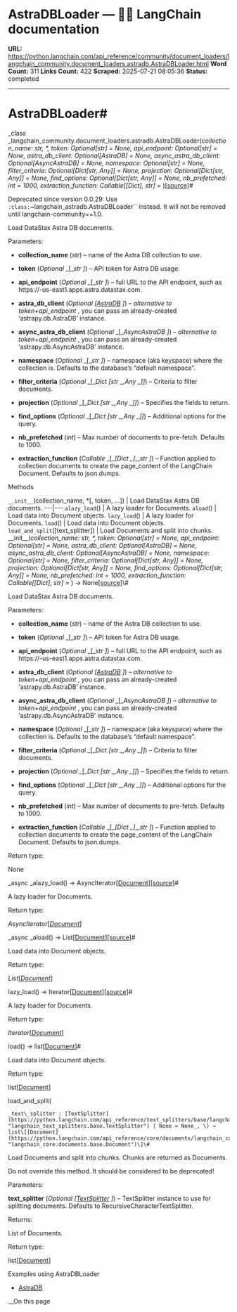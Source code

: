 # AstraDBLoader — 🦜🔗 LangChain  documentation

**URL:** https://python.langchain.com/api_reference/community/document_loaders/langchain_community.document_loaders.astradb.AstraDBLoader.html
**Word Count:** 311
**Links Count:** 422
**Scraped:** 2025-07-21 08:05:36
**Status:** completed

---

# AstraDBLoader\#

_class _langchain\_community.document\_loaders.astradb.AstraDBLoader\(_collection\_name: str, \*, token: Optional\[str\] = None, api\_endpoint: Optional\[str\] = None, astra\_db\_client: Optional\[AstraDB\] = None, async\_astra\_db\_client: Optional\[AsyncAstraDB\] = None, namespace: Optional\[str\] = None, filter\_criteria: Optional\[Dict\[str, Any\]\] = None, projection: Optional\[Dict\[str, Any\]\] = None, find\_options: Optional\[Dict\[str, Any\]\] = None, nb\_prefetched: int = 1000, extraction\_function: Callable\[\[Dict\], str\] = <function dumps>_\)[\[source\]](https://python.langchain.com/api_reference/_modules/langchain_community/document_loaders/astradb.html#AstraDBLoader)\#     

Deprecated since version 0.0.29: Use `:class:`~langchain_astradb.AstraDBLoader`` instead. It will not be removed until langchain-community==1.0.

Load DataStax Astra DB documents.

Parameters:     

  * **collection\_name** \(_str_\) – name of the Astra DB collection to use.

  * **token** \(_Optional_ _\[__str_ _\]_\) – API token for Astra DB usage.

  * **api\_endpoint** \(_Optional_ _\[__str_ _\]_\) – full URL to the API endpoint, such as https://<DB-ID>-us-east1.apps.astra.datastax.com.

  * **astra\_db\_client** \(_Optional_ _\[_[_AstraDB_](https://python.langchain.com/api_reference/community/vectorstores/langchain_community.vectorstores.astradb.AstraDB.html#langchain_community.vectorstores.astradb.AstraDB "langchain_community.vectorstores.astradb.AstraDB") _\]_\) – _alternative to token+api\_endpoint_ , you can pass an already-created ‘astrapy.db.AstraDB’ instance.

  * **async\_astra\_db\_client** \(_Optional_ _\[__AsyncAstraDB_ _\]_\) – _alternative to token+api\_endpoint_ , you can pass an already-created ‘astrapy.db.AsyncAstraDB’ instance.

  * **namespace** \(_Optional_ _\[__str_ _\]_\) – namespace \(aka keyspace\) where the collection is. Defaults to the database’s “default namespace”.

  * **filter\_criteria** \(_Optional_ _\[__Dict_ _\[__str_ _,__Any_ _\]__\]_\) – Criteria to filter documents.

  * **projection** \(_Optional_ _\[__Dict_ _\[__str_ _,__Any_ _\]__\]_\) – Specifies the fields to return.

  * **find\_options** \(_Optional_ _\[__Dict_ _\[__str_ _,__Any_ _\]__\]_\) – Additional options for the query.

  * **nb\_prefetched** \(_int_\) – Max number of documents to pre-fetch. Defaults to 1000.

  * **extraction\_function** \(_Callable_ _\[__\[__Dict_ _\]__,__str_ _\]_\) – Function applied to collection documents to create the page\_content of the LangChain Document. Defaults to json.dumps.

Methods

`__init__`\(collection\_name, \*\[, token, ...\]\) | Load DataStax Astra DB documents.   ---|---   `alazy_load`\(\) | A lazy loader for Documents.   `aload`\(\) | Load data into Document objects.   `lazy_load`\(\) | A lazy loader for Documents.   `load`\(\) | Load data into Document objects.   `load_and_split`\(\[text\_splitter\]\) | Load Documents and split into chunks.      \_\_init\_\_\(_collection\_name: str, \*, token: Optional\[str\] = None, api\_endpoint: Optional\[str\] = None, astra\_db\_client: Optional\[AstraDB\] = None, async\_astra\_db\_client: Optional\[AsyncAstraDB\] = None, namespace: Optional\[str\] = None, filter\_criteria: Optional\[Dict\[str, Any\]\] = None, projection: Optional\[Dict\[str, Any\]\] = None, find\_options: Optional\[Dict\[str, Any\]\] = None, nb\_prefetched: int = 1000, extraction\_function: Callable\[\[Dict\], str\] = <function dumps>_\) → None[\[source\]](https://python.langchain.com/api_reference/_modules/langchain_community/document_loaders/astradb.html#AstraDBLoader.__init__)\#     

Load DataStax Astra DB documents.

Parameters:     

  * **collection\_name** \(_str_\) – name of the Astra DB collection to use.

  * **token** \(_Optional_ _\[__str_ _\]_\) – API token for Astra DB usage.

  * **api\_endpoint** \(_Optional_ _\[__str_ _\]_\) – full URL to the API endpoint, such as https://<DB-ID>-us-east1.apps.astra.datastax.com.

  * **astra\_db\_client** \(_Optional_ _\[_[_AstraDB_](https://python.langchain.com/api_reference/community/vectorstores/langchain_community.vectorstores.astradb.AstraDB.html#langchain_community.vectorstores.astradb.AstraDB "langchain_community.vectorstores.astradb.AstraDB") _\]_\) – _alternative to token+api\_endpoint_ , you can pass an already-created ‘astrapy.db.AstraDB’ instance.

  * **async\_astra\_db\_client** \(_Optional_ _\[__AsyncAstraDB_ _\]_\) – _alternative to token+api\_endpoint_ , you can pass an already-created ‘astrapy.db.AsyncAstraDB’ instance.

  * **namespace** \(_Optional_ _\[__str_ _\]_\) – namespace \(aka keyspace\) where the collection is. Defaults to the database’s “default namespace”.

  * **filter\_criteria** \(_Optional_ _\[__Dict_ _\[__str_ _,__Any_ _\]__\]_\) – Criteria to filter documents.

  * **projection** \(_Optional_ _\[__Dict_ _\[__str_ _,__Any_ _\]__\]_\) – Specifies the fields to return.

  * **find\_options** \(_Optional_ _\[__Dict_ _\[__str_ _,__Any_ _\]__\]_\) – Additional options for the query.

  * **nb\_prefetched** \(_int_\) – Max number of documents to pre-fetch. Defaults to 1000.

  * **extraction\_function** \(_Callable_ _\[__\[__Dict_ _\]__,__str_ _\]_\) – Function applied to collection documents to create the page\_content of the LangChain Document. Defaults to json.dumps.

Return type:     

None

_async _alazy\_load\(\) → AsyncIterator\[[Document](https://python.langchain.com/api_reference/core/documents/langchain_core.documents.base.Document.html#langchain_core.documents.base.Document "langchain_core.documents.base.Document")\][\[source\]](https://python.langchain.com/api_reference/_modules/langchain_community/document_loaders/astradb.html#AstraDBLoader.alazy_load)\#     

A lazy loader for Documents.

Return type:     

_AsyncIterator_\[[_Document_](https://python.langchain.com/api_reference/core/documents/langchain_core.documents.base.Document.html#langchain_core.documents.base.Document "langchain_core.documents.base.Document")\]

_async _aload\(\) → List\[[Document](https://python.langchain.com/api_reference/core/documents/langchain_core.documents.base.Document.html#langchain_core.documents.base.Document "langchain_core.documents.base.Document")\][\[source\]](https://python.langchain.com/api_reference/_modules/langchain_community/document_loaders/astradb.html#AstraDBLoader.aload)\#     

Load data into Document objects.

Return type:     

_List_\[[_Document_](https://python.langchain.com/api_reference/core/documents/langchain_core.documents.base.Document.html#langchain_core.documents.base.Document "langchain_core.documents.base.Document")\]

lazy\_load\(\) → Iterator\[[Document](https://python.langchain.com/api_reference/core/documents/langchain_core.documents.base.Document.html#langchain_core.documents.base.Document "langchain_core.documents.base.Document")\][\[source\]](https://python.langchain.com/api_reference/_modules/langchain_community/document_loaders/astradb.html#AstraDBLoader.lazy_load)\#     

A lazy loader for Documents.

Return type:     

_Iterator_\[[_Document_](https://python.langchain.com/api_reference/core/documents/langchain_core.documents.base.Document.html#langchain_core.documents.base.Document "langchain_core.documents.base.Document")\]

load\(\) → list\[[Document](https://python.langchain.com/api_reference/core/documents/langchain_core.documents.base.Document.html#langchain_core.documents.base.Document "langchain_core.documents.base.Document")\]\#     

Load data into Document objects.

Return type:     

list\[[Document](https://python.langchain.com/api_reference/core/documents/langchain_core.documents.base.Document.html#langchain_core.documents.base.Document "langchain_core.documents.base.Document")\]

load\_and\_split\(

    _text\_splitter : [TextSplitter](https://python.langchain.com/api_reference/text_splitters/base/langchain_text_splitters.base.TextSplitter.html#langchain_text_splitters.base.TextSplitter "langchain_text_splitters.base.TextSplitter") | None = None_, \) → list\[[Document](https://python.langchain.com/api_reference/core/documents/langchain_core.documents.base.Document.html#langchain_core.documents.base.Document "langchain_core.documents.base.Document")\]\#     

Load Documents and split into chunks. Chunks are returned as Documents.

Do not override this method. It should be considered to be deprecated\!

Parameters:     

**text\_splitter** \(_Optional_ _\[_[_TextSplitter_](https://python.langchain.com/api_reference/text_splitters/base/langchain_text_splitters.base.TextSplitter.html#langchain_text_splitters.base.TextSplitter "langchain_text_splitters.base.TextSplitter") _\]_\) – TextSplitter instance to use for splitting documents. Defaults to RecursiveCharacterTextSplitter.

Returns:     

List of Documents.

Return type:     

list\[[Document](https://python.langchain.com/api_reference/core/documents/langchain_core.documents.base.Document.html#langchain_core.documents.base.Document "langchain_core.documents.base.Document")\]

Examples using AstraDBLoader

  * [AstraDB](https://python.langchain.com/docs/integrations/document_loaders/astradb/)

__On this page